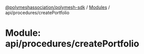 [@polymeshassociation/polymesh-sdk](../README.md) / [Modules](../modules.md) / api/procedures/createPortfolio

# Module: api/procedures/createPortfolio
